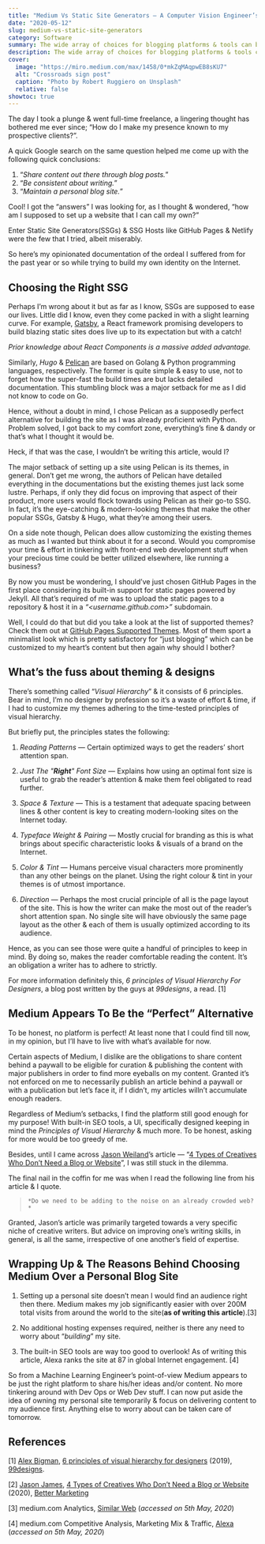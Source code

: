 ```yaml
---
title: "Medium Vs Static Site Generators — A Computer Vision Engineer’s Dilemma"
date: "2020-05-12"
slug: medium-vs-static-site-generators
category: Software
summary: The wide array of choices for blogging platforms & tools can be overwhelming. As such, I was confused too, but you don’t have to be, so read ahead.
description: The wide array of choices for blogging platforms & tools can be overwhelming. As such, I was confused too, but you don’t have to be, so read ahead.
cover:
  image: "https://miro.medium.com/max/1458/0*mkZqMAqpwEB8sKU7"
  alt: "Crossroads sign post"
  caption: "Photo by Robert Ruggiero on Unsplash"
  relative: false
showtoc: true
---
```


The day I took a plunge & went full-time freelance, a lingering thought has bothered me ever since; “How do I make my presence known to my prospective clients?”.

A quick Google search on the same question helped me come up with the following quick conclusions:

1. “_Share content out there through blog posts._”
2. “_Be consistent about writing._”
3. “_Maintain a personal blog site._”

Cool! I got the “answers” I was looking for, as I thought & wondered, “how am I supposed to set up a website that I can call my own?”

Enter Static Site Generators(SSGs) & SSG Hosts like GitHub Pages & Netlify were the few that I tried, albeit miserably.

So here’s my opinionated documentation of the ordeal I suffered from for the past year or so while trying to build my own identity on the Internet.

## Choosing the Right SSG

Perhaps I’m wrong about it but as far as I know, SSGs are supposed to ease our lives. Little did I know, even they come packed in with a slight learning curve. For example, [Gatsby](https://www.gatsbyjs.org/), a React framework promising developers to build blazing static sites does live up to its expectation but with a catch!

_Prior knowledge about React Components is a massive added advantage._

Similarly, _Hugo_ & [Pelican](https://blog.getpelican.com/) are based on Golang & Python programming languages, respectively. The former is quite simple & easy to use, not to forget how the super-fast the build times are but lacks detailed documentation. This stumbling block was a major setback for me as I did not know to code on Go.

Hence, without a doubt in mind, I chose Pelican as a supposedly perfect alternative for building the site as I was already proficient with Python. Problem solved, I got back to my comfort zone, everything’s fine & dandy or that’s what I thought it would be.

Heck, if that was the case, I wouldn’t be writing this article, would I?

The major setback of setting up a site using Pelican is its themes, in general. Don’t get me wrong, the authors of Pelican have detailed everything in the documentations but the existing themes just lack some lustre. Perhaps, if only they did focus on improving that aspect of their product, more users would flock towards using Pelican as their go-to SSG. In fact, it’s the eye-catching & modern-looking themes that make the other popular SSGs, Gatsby & Hugo, what they’re among their users.

On a side note though, Pelican does allow customizing the existing themes as much as I wanted but think about it for a second. Would you compromise your time & effort in tinkering with front-end web development stuff when your precious time could be better utilized elsewhere, like running a business?

By now you must be wondering, I should’ve just chosen GitHub Pages in the first place considering its built-in support for static pages powered by Jekyll. All that’s required of me was to upload the static pages to a repository & host it in a _“<username.github.com>”_ subdomain.

Well, I could do that but did you take a look at the list of supported themes? Check them out at [GitHub Pages Supported Themes](https://pages.github.com/themes/). Most of them sport a minimalist look which is pretty satisfactory for “just blogging” which can be customized to my heart’s content but then again why should I bother?

## What’s the fuss about theming & designs

There’s something called “_Visual Hierarchy_” & it consists of 6 principles. Bear in mind, I’m no designer by profession so it’s a waste of effort & time, if I had to customize my themes adhering to the time-tested principles of visual hierarchy.

But briefly put, the principles states the following:

1. _Reading Patterns_ — Certain optimized ways to get the readers’ short attention span.

2. _Just The "**Right**" Font Size_ — Explains how using an optimal font size is useful to grab the reader’s attention & make them feel obligated to read further.

3. _Space & Texture_ — This is a testament that adequate spacing between lines & other content is key to creating modern-looking sites on the Internet today.

4. _Typeface Weight & Pairing_ — Mostly crucial for branding as this is what brings about specific characteristic looks & visuals of a brand on the Internet.

5. _Color & Tint_ — Humans perceive visual characters more prominently than any other beings on the planet. Using the right colour & tint in your themes is of utmost importance.

6. _Direction_ — Perhaps the most crucial principle of all is the page layout of the site. This is how the writer can make the most out of the reader’s short attention span. No single site will have obviously the same page layout as the other & each of them is usually optimized according to its audience.

Hence, as you can see those were quite a handful of principles to keep in mind. By doing so, makes the reader comfortable reading the content. It’s an obligation a writer has to adhere to strictly.

For more information definitely this, _6 principles of Visual Hierarchy For Designers_, a blog post written by the guys at _99designs_, a read. [1]

## Medium Appears To Be the “Perfect” Alternative

To be honest, no platform is perfect! At least none that I could find till now, in my opinion, but I’ll have to live with what’s available for now.

Certain aspects of Medium, I dislike are the obligations to share content behind a paywall to be eligible for curation & publishing the content with major publishers in order to find more eyeballs on my content. Granted it’s not enforced on me to necessarily publish an article behind a paywall or with a publication but let’s face it, if I didn’t, my articles willn’t accumulate enough readers.

Regardless of Medium’s setbacks, I find the platform still good enough for my purpose! With built-in SEO tools, a UI, specifically designed keeping in mind the _Principles of Visual Hierarchy_ & much more. To be honest, asking for more would be too greedy of me.

Besides, until I came across [Jason Weiland](https://medium.com/@jasonjamesweiland)’s article — “[4 Types of Creatives Who Don’t Need a Blog or Website](https://medium.com/better-marketing/4-types-of-creatives-who-dont-need-a-blog-or-website-4b70697d0c41)”, I was still stuck in the dilemma.

The final nail in the coffin for me was when I read the following line from his article & I quote.

>     *Do we need to be adding to the noise on an already crowded web?*

Granted, Jason’s article was primarily targeted towards a very specific niche of creative writers. But advice on improving one’s writing skills, in general, is all the same, irrespective of one another’s field of expertise.

## Wrapping Up & The Reasons Behind Choosing Medium Over a Personal Blog Site

1. Setting up a personal site doesn’t mean I would find an audience right then there. Medium makes my job significantly easier with over 200M total visits from around the world to the site(**as of writing this article**).[3]

2. No additional hosting expenses required, neither is there any need to worry about “_building_” my site.

3. The built-in SEO tools are way too good to overlook! As of writing this article, Alexa ranks the site at 87 in global Internet engagement. [4]

So from a Machine Learning Engineer’s point-of-view Medium appears to be just the right platform to share his/her ideas and/or content. No more tinkering around with Dev Ops or Web Dev stuff. I can now put aside the idea of owning my personal site temporarily & focus on delivering content to my audience first. Anything else to worry about can be taken care of tomorrow.

## References

[1] [Alex Bigman](https://99designs.com/blog/author/alex-bigman/), [6 principles of visual hierarchy for designers](https://99designs.com/blog/tips/6-principles-of-visual-hierarchy/) (2019), [99designs](https://99designs.com/).

[2] [Jason James](https://medium.com/@jasonjamesweiland), [4 Types of Creatives Who Don’t Need a Blog or Website](https://medium.com/better-marketing/4-types-of-creatives-who-dont-need-a-blog-or-website-4b70697d0c41) (2020), [Better Marketing](https://medium.com/better-marketing)

[3] medium.com Analytics, [Similar Web](https://www.similarweb.com/website/medium.com) (_accessed on 5th May, 2020_)

[4] medium.com Competitive Analysis, Marketing Mix & Traffic, [Alexa](https://www.alexa.com/siteinfo/medium.com) (_accessed on 5th May, 2020_)
